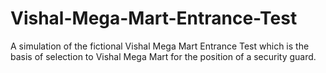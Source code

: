 # Vishal-Mega-Mart-Entrance-Test
A simulation of the fictional Vishal Mega Mart Entrance Test which is the basis of selection to Vishal Mega Mart for the position of a security guard.
